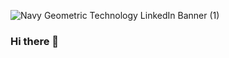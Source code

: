 ![Navy Geometric Technology LinkedIn Banner (1)](https://github.com/parnian-yousefi/parnian-yousefi/assets/53624218/a304ef6a-4507-4b7f-a57a-d8588c5da578)

### Hi there 👋
<!--
**parnian-yousefi/parnian-yousefi** is a ✨ _special_ ✨ repository because its `README.md` (this file) appears on your GitHub profile.

Here are some ideas to get you started:

- 🔭 I’m currently working on ...
- 🌱 I’m currently learning ...
- 👯 I’m looking to collaborate on ...
- 🤔 I’m looking for help with ...
- 💬 Ask me about ...
- 📫 How to reach me: ...
- 😄 Pronouns: ...
- ⚡ Fun fact: ...
-->
